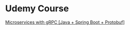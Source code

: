 # Udemy Course
[Microservices with gRPC \[Java + Spring Boot + Protobuf\]](https://www.udemy.com/course/grpc-the-complete-guide-for-java-developers/)